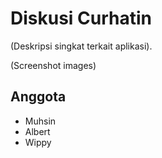 # Diskusi Curhatin

(Deskripsi singkat terkait aplikasi).

(Screenshot images)

## Anggota

- Muhsin
- Albert
- Wippy
